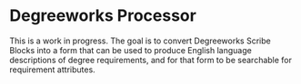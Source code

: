 # Degreeworks Processor

This is a work in progress. The goal is to convert Degreeworks Scribe Blocks into a form that can be
used to produce English language descriptions of degree requirements, and for that form to be
searchable for requirement attributes.
